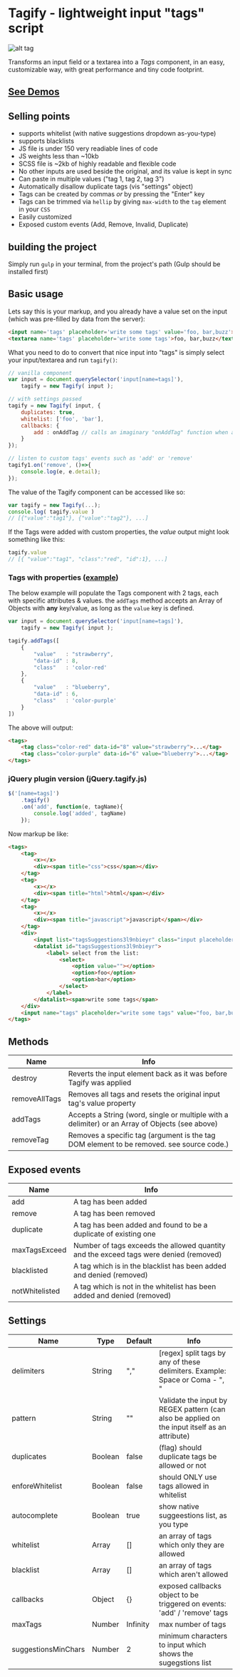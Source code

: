 Tagify - lightweight input "tags" script
========

<!--
```
<custom-element-demo>
  <template>
    <script src="https://yaireo.github.io/tagify/dist/tagify.js"></script>
    <script src="https://yaireo.github.io/tagify/dist/tagify.css"></script>
    <input name='tags' placeholder='write some tags' value='css, html, javascript, css'>
  </template>
</custom-element-demo>
```
-->

![alt tag](https://raw.githubusercontent.com/yairEO/tagify/master/demo.gif)

Transforms an input field or a textarea into a *Tags* component, in an easy, customizable way,
with great performance and tiny code footprint.

## [See Demos](https://yaireo.github.io/tagify/)

## Selling points
* supports whitelist (with native suggestions dropdown as-you-type)
* supports blacklists
* JS file is under 150 very readiable lines of code
* JS weights less than ~10kb
* SCSS file is ~2kb of highly readable and flexible code
* No other inputs are used beside the original, and its value is kept in sync
* Can paste in multiple values ("tag 1, tag 2, tag 3")
* Automatically disallow duplicate tags (vis "settings" object)
* Tags can be created by commas *or* by pressing the "Enter" key
* Tags can be trimmed via `hellip` by giving `max-width` to the `tag` element in your `CSS`
* Easily customized
* Exposed custom events (Add, Remove, Invalid, Duplicate)


## building the project
Simply run `gulp` in your terminal, from the project's path (Gulp should be installed first)


## Basic usage
Lets say this is your markup, and you already have a value set on the input (which was pre-filled by data from the server):

```html
<input name='tags' placeholder='write some tags' value='foo, bar,buzz'>
<textarea name='tags' placeholder='write some tags'>foo, bar,buzz</textarea>
```

What you need to do to convert that nice input into "tags" is simply select your input/textarea and run `tagify()`:

```javascript
// vanilla component
var input = document.querySelector('input[name=tags]'),
    tagify = new Tagify( input );

// with settings passed
tagify = new Tagify( input, {
    duplicates: true,
    whitelist: ['foo', 'bar'],
    callbacks: {
        add : onAddTag // calls an imaginary "onAddTag" function when a tag is added
    }
});

// listen to custom tags' events such as 'add' or 'remove'
tagify1.on('remove', ()=>{
    console.log(e, e.detail);
});
```

The value of the Tagify component can be accessed like so:

```javascript
var tagify = new Tagify(...);
console.log( tagify.value )
// [{"value":"tag1"}, {"value":"tag2"}, ...]
```

If the Tags were added with custom properties, the *value* output might look something like this:

```javascript
tagify.value
// [{ "value":"tag1", "class":"red", "id":1}, ...]
```


### Tags with properties ([example](https://yaireo.github.io/tagify#section-extra-properties))

The below example will populate the Tags component with 2 tags, each with specific attributes & values.
the `addTags` method accepts an Array of Objects with **any** key/value, as long as the `value` key is defined.

```javascript
var input = document.querySelector('input[name=tags]'),
    tagify = new Tagify( input );

tagify.addTags([
    {
        "value"   : "strawberry",
        "data-id" : 8,
        "class"   : 'color-red'
    },
    {
        "value"   : "blueberry",
        "data-id" : 6,
        "class"   : 'color-purple'
    }
])
```

The above will output:

```html
<tags>
    <tag class="color-red" data-id="8" value="strawberry">...</tag>
    <tag class="color-purple" data-id="6" value="blueberry">...</tag>
</tags>
```

### jQuery plugin version (jQuery.tagify.js)

```javascript
$('[name=tags]')
    .tagify()
    .on('add', function(e, tagName){
        console.log('added', tagName)
    });
```

Now markup be like:

```html
<tags>
    <tag>
        <x></x>
        <div><span title="css">css</span></div>
    </tag>
    <tag>
        <x></x>
        <div><span title="html">html</span></div>
    </tag>
    <tag>
        <x></x>
        <div><span title="javascript">javascript</span></div>
    </tag>
    <div>
        <input list="tagsSuggestions3l9nbieyr" class="input placeholder">
        <datalist id="tagsSuggestions3l9nbieyr">
            <label> select from the list:
                <select>
                    <option value=""></option>
                    <option>foo</option>
                    <option>bar</option>
                </select>
            </label>
        </datalist><span>write some tags</span>
    </div>
    <input name="tags" placeholder="write some tags" value="foo, bar,buzz">
</tags>
```

## Methods

Name            | Info
--------------- | --------------------------------------------------------------------------
destroy         | Reverts the input element back as it was before Tagify was applied
removeAllTags   | Removes all tags and resets the original input tag's value property
addTags         | Accepts a String (word, single or multiple with a delimiter) or an Array of Objects (see above)
removeTag       | Removes a specific tag (argument is the tag DOM element to be removed. see source code.)

## Exposed events

Name            | Info
--------------- | --------------------------------------------------------------------------
add             | A tag has been added
remove          | A tag has been removed
duplicate       | A tag has been added and found to be a duplicate of existing one
maxTagsExceed   | Number of tags exceeds the allowed quantity and the exceed tags were denied (removed)
blacklisted     | A tag which is in the blacklist has been added and denied (removed)
notWhitelisted  | A tag which is not in the whitelist has been added and denied (removed)



## Settings

Name                | Type       | Default     | Info
------------------- | ---------- | ----------- | --------------------------------------------------------------------------
delimiters          | String     | ","         | [regex] split tags by any of these delimiters. Example: Space or Coma - ", "
pattern             | String     | ""          | Validate the input by REGEX pattern (can also be applied on the input itself as an attribute)
duplicates          | Boolean    | false       | (flag) should duplicate tags be allowed or not
enforeWhitelist     | Boolean    | false       | should ONLY use tags allowed in whitelist
autocomplete        | Boolean    | true        | show native suggeestions list, as you type
whitelist           | Array      | []          | an array of tags which only they are allowed
blacklist           | Array      | []          | an array of tags which aren't allowed
callbacks           | Object     | {}          | exposed callbacks object to be triggered on events: 'add' / 'remove' tags
maxTags             | Number     | Infinity    | max number of tags
suggestionsMinChars | Number     | 2           | minimum characters to input which shows the sugegstions list


